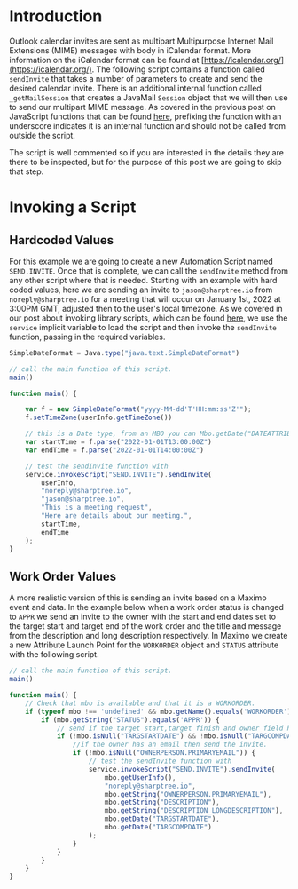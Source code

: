 # Introduction
Outlook calendar invites are sent as multipart Multipurpose Internet Mail Extensions (MIME) messages with body in iCalendar format.  More information on the iCalendar format can be found at [https://icalendar.org/](https://icalendar.org/). The following script contains a function called `sendInvite` that takes a number of parameters to create and send the desired calendar invite. There is an additional internal function called `_getMailSession` that creates a JavaMail `Session` object that we will then use to send our multipart MIME message.  As covered in the previous post on JavaScript functions that can be found [here](https://sharptree.io/blog/2021/2021-11-03-js-functions/), prefixing the function with an underscore indicates it is an internal function and should not be called from outside the script.  

The script is well commented so if you are interested in the details they are there to be inspected, but for the purpose of this post we are going to skip that step.

# Invoking a Script

## Hardcoded Values
For this example we are going to create a new Automation Script named `SEND.INVITE`.  Once that is complete, we can call the `sendInvite` method from any other script where that is needed.  Starting with an example with hard coded values, here we are sending an invite to `jason@sharptree.io` from `noreply@sharptree.io` for a meeting that will occur on January 1st, 2022 at 3:00PM GMT, adjusted then to the user's local timezone.  As we covered in our post about invoking library scripts, which can be found [here](/blog/2021-11-29-js-invoke-library), we use the `service` implicit variable to load the script and then invoke the `sendInvite` function, passing in the required variables.

```javascript
SimpleDateFormat = Java.type("java.text.SimpleDateFormat")

// call the main function of this script.
main()

function main() {

    var f = new SimpleDateFormat("yyyy-MM-dd'T'HH:mm:ss'Z'");
    f.setTimeZone(userInfo.getTimeZone())

    // this is a Date type, from an MBO you can Mbo.getDate("DATEATTRIBUTE")
    var startTime = f.parse("2022-01-01T13:00:00Z")
    var endTime = f.parse("2022-01-01T14:00:00Z")

    // test the sendInvite function with
    service.invokeScript("SEND.INVITE").sendInvite(
        userInfo,
        "noreply@sharptree.io",
        "jason@sharptree.io",
        "This is a meeting request",
        "Here are details about our meeting.",
        startTime,
        endTime
    );
}
```

## Work Order Values
A more realistic version of this is sending an invite based on a Maximo event and data. In the example below when a work order status is changed to `APPR` we send an invite to the owner with the start and end dates set to the target start and target end of the work order and the title and message from the description and long description respectively.  In Maximo we create a new Attribute Launch Point for the `WORKORDER` object and `STATUS` attribute with the following script. 

```javascript
// call the main function of this script.
main()

function main() {
    // Check that mbo is available and that it is a WORKORDER.
    if (typeof mbo !== 'undefined' && mbo.getName().equals('WORKORDER')) {        
        if (mbo.getString("STATUS").equals('APPR')) {
            // send if the target start,target finish and owner field have been set
            if (!mbo.isNull("TARGSTARTDATE") && !mbo.isNull("TARGCOMPDATE") && !mbo.isNull("OWNER")) {
                //if the owner has an email then send the invite.
                if (!mbo.isNull("OWNERPERSON.PRIMARYEMAIL")) {
                    // test the sendInvite function with
                    service.invokeScript("SEND.INVITE").sendInvite(
                        mbo.getUserInfo(),
                        "noreply@sharptree.io",
                        mbo.getString("OWNERPERSON.PRIMARYEMAIL"),
                        mbo.getString("DESCRIPTION"),
                        mbo.getString("DESCRIPTION_LONGDESCRIPTION"),
                        mbo.getDate("TARGSTARTDATE"),
                        mbo.getDate("TARGCOMPDATE")
                    );
                }
            }
        }
    }
}
```